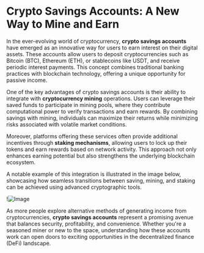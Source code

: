 # Crypto Savings Accounts: A New Way to Mine and Earn

In the ever-evolving world of cryptocurrency, **crypto savings accounts** have emerged as an innovative way for users to earn interest on their digital assets. These accounts allow users to deposit cryptocurrencies such as Bitcoin (BTC), Ethereum (ETH), or stablecoins like USDT, and receive periodic interest payments. This concept combines traditional banking practices with blockchain technology, offering a unique opportunity for passive income.

One of the key advantages of crypto savings accounts is their ability to integrate with **cryptocurrency mining** operations. Users can leverage their saved funds to participate in mining pools, where they contribute computational power to verify transactions and earn rewards. By combining savings with mining, individuals can maximize their returns while minimizing risks associated with volatile market conditions.

Moreover, platforms offering these services often provide additional incentives through **staking mechanisms**, allowing users to lock up their tokens and earn rewards based on network activity. This approach not only enhances earning potential but also strengthens the underlying blockchain ecosystem.

A notable example of this integration is illustrated in the image below, showcasing how seamless transitions between saving, mining, and staking can be achieved using advanced cryptographic tools.

!![Image](https://github.com/user-attachments/assets/3be06921-4469-491d-bd37-5f14c53422b7)

As more people explore alternative methods of generating income from cryptocurrencies, **crypto savings accounts** represent a promising avenue that balances security, profitability, and convenience. Whether you're a seasoned miner or new to the space, understanding how these accounts work can open doors to exciting opportunities in the decentralized finance (DeFi) landscape.